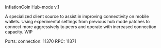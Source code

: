 InflationCoin Hub-mode v.1

A specialized client source to assist in improving connectivity on mobile wallets. Using experimental settings from previous hub mode patches to connect more aggressively to peers and operate with increased connection capacity. WIP

Ports:
connection:	11370
RPC:			11371

